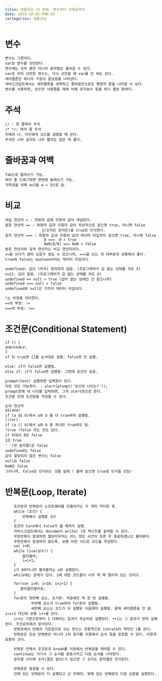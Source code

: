 ```yaml
---
title: 생활코딩 JS 문법- 변수부터 반복문까지
date: 2019-10-05-PM6:45
cartegories: 생활코딩
---
```

# 변수

    변수는 그릇이다.
    var로 변수를 선언한다.
    변수에는 숫자 뿐만 아니라 문자열도 들어갈 수 있다.
    var로 이미 선언한 변수는, 다시 선언할 때 var를 안 써도 된다.
    세미콜론은 하나의 구문이 끝났음을 나타낸다.
    자바스크립트에서는 세미콜론을 생략하고 줄바꿈만으로도 명령의 끝을 나타낼 수 있다.
    변수를 사용하면, 상수만 사용했을 때에 비해 유지보수 등을 하기 훨씬 편하다.
  
# 주석

    // : 한 줄짜리 주석
    /* */: 여러 줄 주석
    미래의 나, 타인에게 코드를 설명할 때 쓴다.
    주석은 너무 길지도 너무 짧지도 않은 게 좋다.
  
# 줄바꿈과 여백

    Tab으로 들여쓰기 가능.
    여러 줄 드래그하면 한번에 들여쓰기 가능.
    가독성을 위해 a=3을 a = 3으로 씀.
  
# 비교
  
    대입 연산자 = : 좌항의 값에 우항의 값이 대입된다.
    동등 연산자 == : 좌항의 값과 우항의 값이 피상적으로 같으면 true, 아니면 false
                     1(숫자든 문자든)을 true로 인식한다.
    일치 연산자 === : 좌항의 값과 우항의 값이 데이터 타입까지 같으면 true, 아니면 false
                      0 === -0 > true
                      NaN(0/0) === NaN > false
    동등 연산자와 일치 연산자는 비교 연산자이다.
    ==을 쓰다가 괜히 오류가 생길 수 있으니까, ===을 쓰는 게 대부분의 상황에서 좋다.
    true와 false는 boolean이라는 데이터 타입이다.

    undefined: 값이 (아직) 정의되지 않음. (프로그래머가 값 없는 상태를 의도 X)
    nu11: 값이 없음. (프로그래머가 값 없는 상태를 의도 O)
    undefined == null > true (값이 없는 상태인 건 같으니까)
    undefined === null > false
    undefined와 null은 각각이 데이터 타입이다.

    !는 부정을 의미한다. 
    ==의 부정: !=
    ===의 부정: !==

# 조건문(Conditional Statement)
  
    if () {
    어쩌구저쩌구;
    }
    if 뒤 true면 {}를 순서대로 실행, false면 안 실행.

    else: if가 false면 실행됨.
    else if: if가 false면 실행됨. 그런데 조건이 있음.

    prompt(text) 실행하면 입력창이 뜬다.
    이런 것도 가능하다. - alert(prompt('당신의 나이는?'));
    prompt창에 내 나이를 입력하면, 그게 alert창으로 뜬다.
    조건문 안에 조건문을 작성할 수 있다.

    논리 연산자
    $$(and)
    if (a $$ b)에서 a와 b 둘 다 true여야 실행됨.
    ||(or)
    if (a || b)에서 a와 b 중 하나만 true여도 됨.
    !true !false 라는 것도 있다. 
    if 뒤에서 0은 false
    1은 true
    ' '(빈 문자열)은 false
    undefined는 false
    값이 할당되지 않은 변수는 false
    null은 false
    NaN은 false
    그러니까, false로 인식되는 것들 앞에 ! 붙여 놓으면 true로 인식될 것임!

# 반복문(Loop, Iterate)
        
        조건문과 반복문이 소프트웨어를 만들어가는 두 개의 커다란 축.
        while (조건) {
            반복해서 실행할 코드
        }
        조건이 ture에서 false가 될 때까지 실행.
        자바스크립트에서는 document.write( )로 텍스트를 출력할 수 있다.
        무한반복이 발생하면 웹브라우저는 어느 정도 시간이 흐른 후 종료하겠냐고 물어본다.
        무한반복이 발생하지 않도록, 보통 이런 식으로 코드를 작성한다.
        var i=0;
        while (i<a(상수)) {
            블라블라;
            i=i+1;
        }
        i가 0부터니까 블라블라는 a번 실행된다.
        while에는 문제가 있다. i에 대한 코드들이 너무 뚝 뚝 떨어져 있는 것이다.
        
        for(var i=0; i<10; i=i+1) {
           얄리얄리얄라숑;
        } 
        for문의 첫번째 요소, 초기화: 처음에만 딱 한 번 실행됨.
                두번째 요소가 true여야 for문이 실행됨.
                세번째 요소는 코드가 다 실행된 다음에야 실행됨. 끝에 세미콜론을 안 씀. i=i+1 대신에 보통 i++를 쓴다.
        i++는 기존으로부터 1 더해지는 효과가 후순위로 실행된다. ++i는 그 효과가 먼저 실행된다. 우선순위에서 앞서있다.
        반복문에서 반복의 기준점으로 쓰는 변수는 관용적으로 iterate의 약자인 i를 쓴다.
        반복문은 단순 반복뿐만 아니라 i의 증가를 이용해서 순서 등을 표현할 수 있다. 이렇게 효용이 크다.
        
        반복문 안에서 조건문과 break를 이용해서 반복문을 제어할 수 있다.
        continue는 거기서 그 순서를 종료시키고 다음 순서를 시작한다.
        문자열 사이에 숫자(괄호 없이)가 있으면 그 숫자도 문자열로 인식된다.
        
        반복문은 중첩될 수 있다.
        안에 있는 반복문이 다 실행되고 난 후에야, 밖에 있는 반복문의 다음 순환을 실행한다.
                
